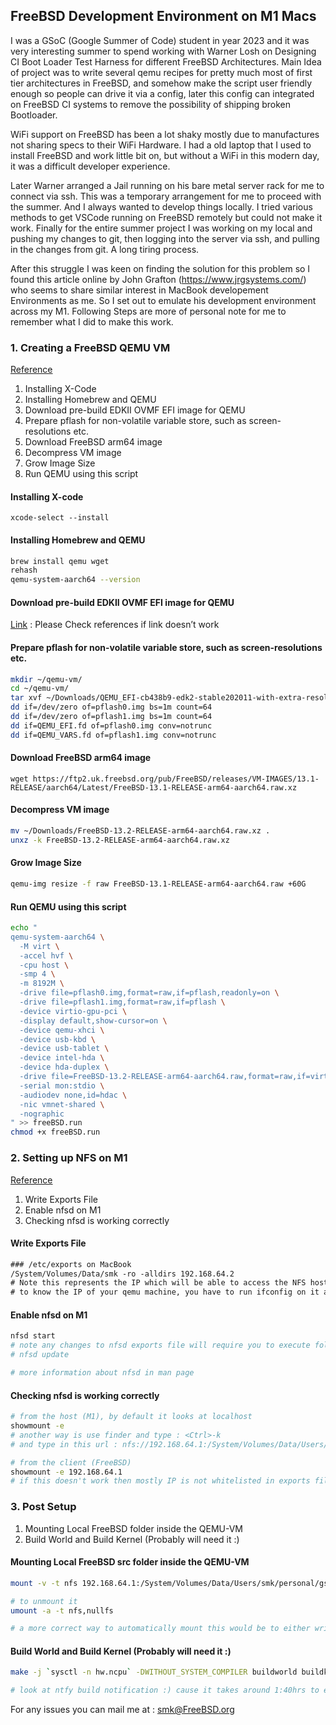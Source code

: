 ## FreeBSD Development Environment on M1 Macs



I was a GSoC (Google Summer of Code) student in year 2023 and it was very interesting summer to spend working with Warner Losh on Designing CI Boot Loader Test Harness for different FreeBSD Architectures. Main Idea of project was to write several qemu recipes for pretty much most of first tier architectures in FreeBSD, and somehow make the script user friendly enough so people can drive it via a config, later this config can integrated on FreeBSD CI systems to remove the possibility of shipping broken Bootloader.

WiFi support on FreeBSD has been a lot shaky mostly due to manufactures not sharing specs to their WiFi Hardware. I had a old laptop that I used to install FreeBSD and work little bit on, but without a WiFi in this modern day, it was a difficult developer experience.

Later Warner arranged a Jail running on his bare metal server rack for me to connect via ssh. This was a temporary arrangement for me to proceed with the summer. And I always wanted to develop things locally. I tried various methods to get VSCode running on FreeBSD remotely but could not make it work. Finally for the entire summer project I was working on my local and pushing my changes to git, then logging into the server via ssh, and pulling in the changes from git. A long tiring process.

After this struggle I was keen on finding the solution for this problem so I found this article online by John Grafton (https://www.jrgsystems.com/) who seems to share similar interest in MacBook developement Environments as me. So I set out to emulate his development environment across my M1. Following Steps are more of personal note for me to remember what I did to make this work.

### 1. Creating a FreeBSD QEMU VM

[Reference](https://gist.github.com/ctsrc/a1f57933a2cde9abc0f07be12889f97f)

1. Installing X-Code
2. Installing Homebrew and QEMU
3. Download pre-build EDKII OVMF EFI image for QEMU
4. Prepare pflash for non-volatile variable store, such as screen-resolutions etc.
5. Download FreeBSD arm64 image
6. Decompress VM image
7. Grow Image Size
8. Run QEMU using this script

#### Installing X-code

```
xcode-select --install
```

#### Installing Homebrew and QEMU

````bash
brew install qemu wget
rehash
qemu-system-aarch64 --version
````

#### Download pre-build EDKII OVMF EFI image for QEMU

[Link](https://gist.github.com/niw/4f1f9bb572f40d406866f23b3127919b/raw/f546faea68f4149c06cca88fa67ace07a3758268/QEMU_EFI-cb438b9-edk2-stable202011-with-extra-resolutions.tar.gz) : Please Check references if link doesn’t work

#### Prepare pflash for non-volatile variable store, such as screen-resolutions etc.

````bash
mkdir ~/qemu-vm/
cd ~/qemu-vm/
tar xvf ~/Downloads/QEMU_EFI-cb438b9-edk2-stable202011-with-extra-resolutions.tar.gz
dd if=/dev/zero of=pflash0.img bs=1m count=64
dd if=/dev/zero of=pflash1.img bs=1m count=64
dd if=QEMU_EFI.fd of=pflash0.img conv=notrunc
dd if=QEMU_VARS.fd of=pflash1.img conv=notrunc
````

#### Download FreeBSD arm64 image

````
wget https://ftp2.uk.freebsd.org/pub/FreeBSD/releases/VM-IMAGES/13.1-RELEASE/aarch64/Latest/FreeBSD-13.1-RELEASE-arm64-aarch64.raw.xz
````

#### Decompress VM image

````bash
mv ~/Downloads/FreeBSD-13.2-RELEASE-arm64-aarch64.raw.xz .
unxz -k FreeBSD-13.2-RELEASE-arm64-aarch64.raw.xz
````

#### Grow Image Size

````bash
qemu-img resize -f raw FreeBSD-13.1-RELEASE-arm64-aarch64.raw +60G
````

#### Run QEMU using this script

````bash
echo "
qemu-system-aarch64 \
  -M virt \
  -accel hvf \
  -cpu host \
  -smp 4 \
  -m 8192M \
  -drive file=pflash0.img,format=raw,if=pflash,readonly=on \
  -drive file=pflash1.img,format=raw,if=pflash \
  -device virtio-gpu-pci \
  -display default,show-cursor=on \
  -device qemu-xhci \
  -device usb-kbd \
  -device usb-tablet \
  -device intel-hda \
  -device hda-duplex \
  -drive file=FreeBSD-13.2-RELEASE-arm64-aarch64.raw,format=raw,if=virtio,cache=writethrough \
  -serial mon:stdio \
  -audiodev none,id=hdac \
  -nic vmnet-shared \
  -nographic
" >> freeBSD.run
chmod +x freeBSD.run
````

### 2. Setting up NFS on M1

[Reference](https://www.jrgsystems.com/posts/2023-09-08-developing-freebsd-on-macos/)

1. Write Exports File
2. Enable nfsd on M1
3. Checking nfsd is working correctly

#### Write Exports File

````txt
### /etc/exports on MacBook
/System/Volumes/Data/smk -ro -alldirs 192.168.64.2
# Note this represents the IP which will be able to access the NFS hosted at 192.168.64.1
# to know the IP of your qemu machine, you have to run ifconfig on it and add it here
````

#### Enable nfsd on M1

````bash
nfsd start
# note any changes to nfsd exports file will require you to execute following command
# nfsd update

# more information about nfsd in man page
````

#### Checking nfsd is working correctly

````bash
# from the host (M1), by default it looks at localhost
showmount -e
# another way is use finder and type : <Ctrl>-k
# and type in this url : nfs://192.168.64.1:/System/Volumes/Data/Users/smk/personal

# from the client (FreeBSD)
showmount -e 192.168.64.1
# if this doesn't work then mostly IP is not whitelisted in exports file
````

### 3. Post Setup

1. Mounting Local FreeBSD folder inside the QEMU-VM
2. Build World and Build Kernel (Probably will need it :)

#### Mounting Local FreeBSD src folder inside the QEMU-VM

````bash
mount -v -t nfs 192.168.64.1:/System/Volumes/Data/Users/smk/personal/gsoc/fbsd /usr/src

# to unmount it 
umount -a -t nfs,nullfs

# a more correct way to automatically mount this would be to either write this in fstab file or maybe a one line bash script
````

#### Build World and Build Kernel (Probably will need it :)

````bash
make -j `sysctl -n hw.ncpu` -DWITHOUT_SYSTEM_COMPILER buildworld buildkernel

# look at ntfy build notification :) cause it takes around 1:40hrs to execute both command on M1(MBP13) with above specs on VM
````

For any issues you can mail me at : smk@FreeBSD.org